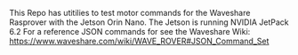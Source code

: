 This Repo has utitilies to test motor commands for the Waveshare Rasprover with the Jetson Orin Nano. 
The Jetson is running NVIDIA JetPack 6.2
For a reference JSON commands for see the Waveshare Wiki:
https://www.waveshare.com/wiki/WAVE_ROVER#JSON_Command_Set

